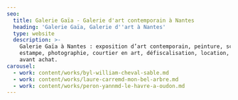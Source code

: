 ```yaml
---
seo:
  title: Galerie Gaïa - Galerie d'art contemporain à Nantes
  heading: 'Galerie Gaïa, Galerie d''art à Nantes'
  type: website
  description: >-
    Galerie Gaïa à Nantes : exposition d’art contemporain, peinture, sculpture,
    estampe, photographie, courtier en art, défiscalisation, location, prêt
    avant achat.
carousel:
  - work: content/works/byl-william-cheval-sable.md
  - work: content/works/laure-carremd-mon-bel-arbre.md
  - work: content/works/peron-yannmd-le-havre-a-oudon.md
---
```


